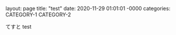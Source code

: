 layout: page
title: "test"
date: 2020-11-29 01:01:01 -0000
categories: CATEGORY-1 CATEGORY-2

てすと
test